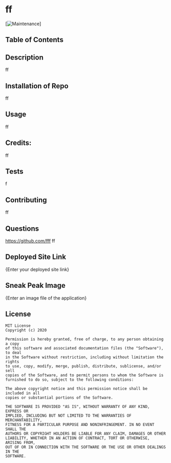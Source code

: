 
# ff
[![Maintenance](https://img.shields.io/badge/Maintained%3F-yes-green.svg)]


## Table of Contents



## Description
ff



## Installation of Repo
ff



## Usage
ff



## Credits:
ff



## Tests 
f



## Contributing 
ff



## Questions
https://github.com/fff
ff



## Deployed Site Link
{Enter your deployed site link}



## Sneak Peak Image
{Enter an image file of the application}



## License 

    MIT License
    Copyright (c) 2020 
    
    Permission is hereby granted, free of charge, to any person obtaining a copy
    of this software and associated documentation files (the "Software"), to deal
    in the Software without restriction, including without limitation the rights
    to use, copy, modify, merge, publish, distribute, sublicense, and/or sell
    copies of the Software, and to permit persons to whom the Software is
    furnished to do so, subject to the following conditions:
    
    The above copyright notice and this permission notice shall be included in all
    copies or substantial portions of the Software.
    
    THE SOFTWARE IS PROVIDED "AS IS", WITHOUT WARRANTY OF ANY KIND, EXPRESS OR
    IMPLIED, INCLUDING BUT NOT LIMITED TO THE WARRANTIES OF MERCHANTABILITY,
    FITNESS FOR A PARTICULAR PURPOSE AND NONINFRINGEMENT. IN NO EVENT SHALL THE
    AUTHORS OR COPYRIGHT HOLDERS BE LIABLE FOR ANY CLAIM, DAMAGES OR OTHER
    LIABILITY, WHETHER IN AN ACTION OF CONTRACT, TORT OR OTHERWISE, ARISING FROM,
    OUT OF OR IN CONNECTION WITH THE SOFTWARE OR THE USE OR OTHER DEALINGS IN THE
    SOFTWARE.
    
